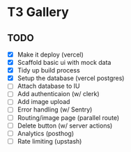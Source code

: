 # T3 Gallery

## TODO

- [x] Make it deploy (vercel)
- [x] Scaffold basic ui with mock data
- [x] Tidy up build process
- [x] Setup the database (vercel postgres)
- [ ] Attach database to IU
- [ ] Add authenticaion (w/ clerk)
- [ ] Add image upload
- [ ] Error handling (w/ Sentry)
- [ ] Routing/image page (parallel route)
- [ ] Delete button (w/ server actions)
- [ ] Analytics (posthog)
- [ ] Rate limiting (upstash)